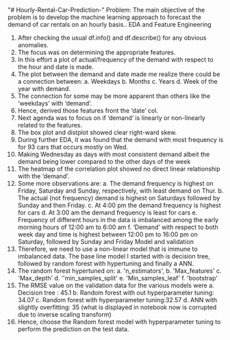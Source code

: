 "# Hourly-Rental-Car-Prediction-" 
Problem: The main objective of the problem is to
develop the machine learning approach to forecast
the demand of car rentals on an hourly basis..
EDA and Feature Engineering
1. After checking the usual df.info() and df.describe() for any obvious anomalies.
2. The focus was on determining the appropriate features.
3. In this effort a plot of actual/frequency of the demand with respect to the hour and date is
made.
4. The plot between the demand and date made me realize there could be a connection
between:
a. Weekdays
b. Months
c. Years
d. Week of the year
with demand.
5. The connection for some may be more apparent than others like the ‘weekdays’ with
‘demand’.
6. Hence, derived those features front the ‘date’ col.
7. Next agenda was to focus on if ‘demand’ is linearly or non-linearly related to the
features.
8. The box plot and distplot showed clear right-ward skew.
9. During further EDA, it was found that the demand with most frequency is for 93 cars that
occurs mostly on Wed.
10. Making Wednesday as days with most consistent demand albeit the demand being lower
compared to the other days of the week
11. The heatmap of the correlation plot showed no direct linear relationship with the
‘demand’.
12. Some more observations are:
a. The demand frequency is highest on Friday, Saturday and Sunday, respectively,
with least demand on Thur.
b. The actual (not frequency) demand is highest on Saturdays followed by Sunday
and then Friday.
c. At 4:00 pm the demand frequency is highest for cars
d. At 3:00 am the demand frequency is least for cars
e. Frequency of different hours in the data is imbalanced among the early morning
hours of 12:00 am to 6:00 am
f. ‘Demand’ with respect to both week day and time is highest between 12:00 pm to
16:00 pm on Saturday, followed by Sunday and Friday
Model and validation
13. Therefore, we need to use a non-linear model that is immune to imbalanced data. The
base line model I started with is decision tree, followed by random forest with
hypertuning and finally a ANN.
14. The random forest hypertuned on:
a. 'n_estimators',
b. 'Max_features'
c. 'Max_depth'
d. ‘'min_samples_split'
e. 'Min_samples_leaf'
f. 'bootstrap'
15. The RMSE value on the validation data for the various models were
a. Decision tree : 45.1
b. Random forest with out hyperparameter tuning: 34.07
c. Random forest with hyperparameter tuning:32.57
d. ANN with slightly overfitting: 35 (what is displayed in notebook now is corrupted
due to inverse scaling transform)
16. Hence, choose the Random forest model with hyperparameter tuning to perform the
prediction on the test data.
